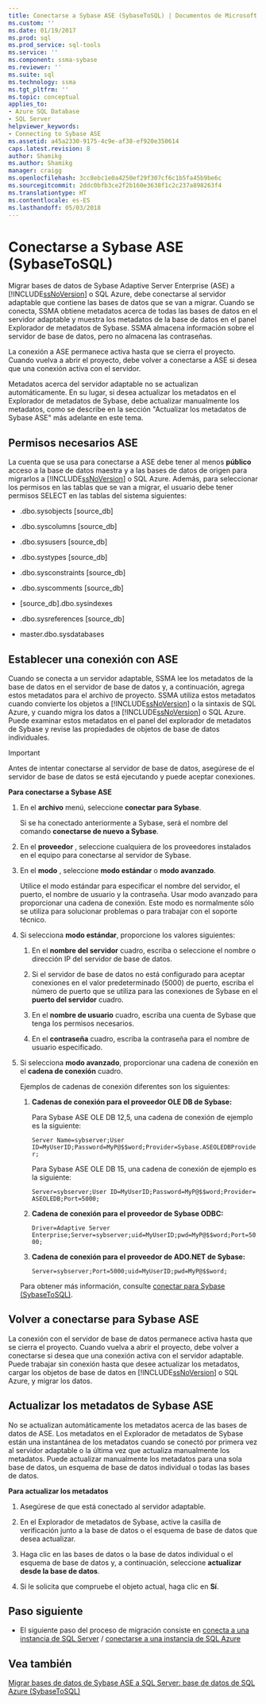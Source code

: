 ```yaml
---
title: Conectarse a Sybase ASE (SybaseToSQL) | Documentos de Microsoft
ms.custom: ''
ms.date: 01/19/2017
ms.prod: sql
ms.prod_service: sql-tools
ms.service: ''
ms.component: ssma-sybase
ms.reviewer: ''
ms.suite: sql
ms.technology: ssma
ms.tgt_pltfrm: ''
ms.topic: conceptual
applies_to:
- Azure SQL Database
- SQL Server
helpviewer_keywords:
- Connecting to Sybase ASE
ms.assetid: a45a2330-9175-4c9e-af38-ef920e350614
caps.latest.revision: 8
author: Shamikg
ms.author: Shamikg
manager: craigg
ms.openlocfilehash: 3cc8ebc1e0a4250ef29f307cf6c1b5fa45b9be6c
ms.sourcegitcommit: 2ddc0bfb3ce2f2b160e3638f1c2c237a898263f4
ms.translationtype: HT
ms.contentlocale: es-ES
ms.lasthandoff: 05/03/2018
---
```

# <a name="connecting-to-sybase-ase-sybasetosql"></a>Conectarse a Sybase ASE (SybaseToSQL)
Migrar bases de datos de Sybase Adaptive Server Enterprise (ASE) a [!INCLUDE[ssNoVersion](../../includes/ssnoversion_md.md)] o SQL Azure, debe conectarse al servidor adaptable que contiene las bases de datos que se van a migrar. Cuando se conecta, SSMA obtiene metadatos acerca de todas las bases de datos en el servidor adaptable y muestra los metadatos de la base de datos en el panel Explorador de metadatos de Sybase. SSMA almacena información sobre el servidor de base de datos, pero no almacena las contraseñas.  
  
La conexión a ASE permanece activa hasta que se cierra el proyecto. Cuando vuelva a abrir el proyecto, debe volver a conectarse a ASE si desea que una conexión activa con el servidor.  
  
Metadatos acerca del servidor adaptable no se actualizan automáticamente. En su lugar, si desea actualizar los metadatos en el Explorador de metadatos de Sybase, debe actualizar manualmente los metadatos, como se describe en la sección "Actualizar los metadatos de Sybase ASE" más adelante en este tema.  
  
## <a name="required-ase-permissions"></a>Permisos necesarios ASE  
La cuenta que se usa para conectarse a ASE debe tener al menos **público** acceso a la base de datos maestra y a las bases de datos de origen para migrarlos a [!INCLUDE[ssNoVersion](../../includes/ssnoversion_md.md)] o SQL Azure. Además, para seleccionar los permisos en las tablas que se van a migrar, el usuario debe tener permisos SELECT en las tablas del sistema siguientes:  
  
-   .dbo.sysobjects [source_db]  
  
-   .dbo.syscolumns [source_db]  
  
-   .dbo.sysusers [source_db]  
  
-   .dbo.systypes [source_db]  
  
-   .dbo.sysconstraints [source_db]  
  
-   .dbo.syscomments [source_db]  
  
-   [source_db].dbo.sysindexes  
  
-   .dbo.sysreferences [source_db]  
  
-   master.dbo.sysdatabases  
  
## <a name="establishing-a-connection-to-ase"></a>Establecer una conexión con ASE  
Cuando se conecta a un servidor adaptable, SSMA lee los metadatos de la base de datos en el servidor de base de datos y, a continuación, agrega estos metadatos para el archivo de proyecto. SSMA utiliza estos metadatos cuando convierte los objetos a [!INCLUDE[ssNoVersion](../../includes/ssnoversion_md.md)] o la sintaxis de SQL Azure, y cuando migra los datos a [!INCLUDE[ssNoVersion](../../includes/ssnoversion_md.md)] o SQL Azure. Puede examinar estos metadatos en el panel del explorador de metadatos de Sybase y revise las propiedades de objetos de base de datos individuales.  
  
> [!IMPORTANT]  
> Antes de intentar conectarse al servidor de base de datos, asegúrese de el servidor de base de datos se está ejecutando y puede aceptar conexiones.  
  
**Para conectarse a Sybase ASE**  
  
1.  En el **archivo** menú, seleccione **conectar para Sybase**.  
  
    Si se ha conectado anteriormente a Sybase, será el nombre del comando **conectarse de nuevo a Sybase**.  
  
2.  En el **proveedor** , seleccione cualquiera de los proveedores instalados en el equipo para conectarse al servidor de Sybase.  
  
3.  En el **modo** , seleccione **modo estándar** o **modo avanzado**.  
  
    Utilice el modo estándar para especificar el nombre del servidor, el puerto, el nombre de usuario y la contraseña. Usar modo avanzado para proporcionar una cadena de conexión. Este modo es normalmente sólo se utiliza para solucionar problemas o para trabajar con el soporte técnico.  
  
4.  Si selecciona **modo estándar**, proporcione los valores siguientes:  
  
    1.  En el **nombre del servidor** cuadro, escriba o seleccione el nombre o dirección IP del servidor de base de datos.  
  
    2.  Si el servidor de base de datos no está configurado para aceptar conexiones en el valor predeterminado (5000) de puerto, escriba el número de puerto que se utiliza para las conexiones de Sybase en el **puerto del servidor** cuadro.  
  
    3.  En el **nombre de usuario** cuadro, escriba una cuenta de Sybase que tenga los permisos necesarios.  
  
    4.  En el **contraseña** cuadro, escriba la contraseña para el nombre de usuario especificado.  
  
5.  Si selecciona **modo avanzado**, proporcionar una cadena de conexión en el **cadena de conexión** cuadro.  
  
    Ejemplos de cadenas de conexión diferentes son los siguientes:  
  
    1.  **Cadenas de conexión para el proveedor OLE DB de Sybase:**  
  
        Para Sybase ASE OLE DB 12,5, una cadena de conexión de ejemplo es la siguiente:  
  
        `Server Name=sybserver;User ID=MyUserID;Password=MyP@$$word;Provider=Sybase.ASEOLEDBProvider;`  
  
        Para Sybase ASE OLE DB 15, una cadena de conexión de ejemplo es la siguiente:  
  
        `Server=sybserver;User ID=MyUserID;Password=MyP@$$word;Provider= ASEOLEDB;Port=5000;`  
  
    2.  **Cadena de conexión para el proveedor de Sybase ODBC:**  
  
        `Driver=Adaptive Server Enterprise;Server=sybserver;uid=MyUserID;pwd=MyP@$$word;Port=5000;`  
  
    3.  **Cadena de conexión para el proveedor de ADO.NET de Sybase:**  
  
        `Server=sybserver;Port=5000;uid=MyUserID;pwd=MyP@$$word;`  
  
    Para obtener más información, consulte [conectar para Sybase &#40;SybaseToSQL&#41;](../../ssma/sybase/connect-to-sybase-sybasetosql.md).  
  
## <a name="reconnecting-to-sybase-ase"></a>Volver a conectarse para Sybase ASE  
La conexión con el servidor de base de datos permanece activa hasta que se cierra el proyecto. Cuando vuelva a abrir el proyecto, debe volver a conectarse si desea que una conexión activa con el servidor adaptable. Puede trabajar sin conexión hasta que desee actualizar los metadatos, cargar los objetos de base de datos en [!INCLUDE[ssNoVersion](../../includes/ssnoversion_md.md)] o SQL Azure, y migrar los datos.  
  
## <a name="refreshing-sybase-ase-metadata"></a>Actualizar los metadatos de Sybase ASE  
No se actualizan automáticamente los metadatos acerca de las bases de datos de ASE. Los metadatos en el Explorador de metadatos de Sybase están una instantánea de los metadatos cuando se conectó por primera vez al servidor adaptable o la última vez que actualiza manualmente los metadatos. Puede actualizar manualmente los metadatos para una sola base de datos, un esquema de base de datos individual o todas las bases de datos.  
  
**Para actualizar los metadatos**  
  
1.  Asegúrese de que está conectado al servidor adaptable.  
  
2.  En el Explorador de metadatos de Sybase, active la casilla de verificación junto a la base de datos o el esquema de base de datos que desea actualizar.  
  
3.  Haga clic en las bases de datos o la base de datos individual o el esquema de base de datos y, a continuación, seleccione **actualizar desde la base de datos**.  
  
4.  Si le solicita que compruebe el objeto actual, haga clic en **Sí**.  
  
## <a name="next-step"></a>Paso siguiente  
  
-   El siguiente paso del proceso de migración consiste en [conecta a una instancia de SQL Server](http://msdn.microsoft.com/en-us/dd368a1a-45b0-40e9-b4d3-5cdb48c26606) / [conectarse a una instancia de SQL Azure](http://msdn.microsoft.com/en-us/9e77e4b0-40c0-455c-8431-ca5d43849aa7)  
  
## <a name="see-also"></a>Vea también  
[Migrar bases de datos de Sybase ASE a SQL Server: base de datos de SQL Azure &#40;SybaseToSQL&#41;](../../ssma/sybase/migrating-sybase-ase-databases-to-sql-server-azure-sql-db-sybasetosql.md)  
  
